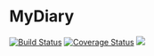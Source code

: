 # MyDiary
[![Build Status](https://travis-ci.org/UggoPrince/MyDiary.svg?branch=develop-APIendpoint-GetADiaryEntry)](https://travis-ci.org/UggoPrince/MyDiary) <a href='https://coveralls.io/github/UggoPrince/MyDiarybranch=develop-APIendpoint-GetADiaryEntry '><img src='https://coveralls.io/repos/github/UggoPrince/MyDiary/badge.svg?branch=develop-APIendpoint-GetADiaryEntry ' alt='Coverage Status' /></a> <a href="https://codeclimate.com/github/UggoPrince/MyDiary/test_coverage"><img src="https://api.codeclimate.com/v1/badges/cd2bf5a44988d893158c/test_coverage" /></a>
